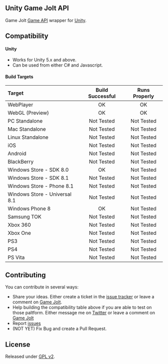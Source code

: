 ## Unity Game Jolt API
Game Jolt [Game API](http://gamejolt.com/api/doc/game/) wrapper for [Unity](http://unity3d.com/).

## Compatibility

#### Unity

- Works for Unity 5.x and above.
- Can be used from either C# and Javascript.

#### Build Targets

Target | Build Successful | Runs Properly
:--- | :---: | :---:
WebPlayer | OK | OK
WebGL (Preview) | OK | OK
PC Standalone | Not Tested | Not Tested
Mac Standalone | Not Tested | Not Tested
Linux Standalone | Not Tested | Not Tested
iOS | Not Tested | Not Tested
Android | Not Tested | Not Tested
BlackBerry | Not Tested | Not Tested
Windows Store - SDK 8.0 | OK | Not Tested
Windows Store - SDK 8.1 | Not Tested | Not Tested
Windows Store - Phone 8.1 | Not Tested | Not Tested
Windows Store - Universal 8.1 | Not Tested | Not Tested
Windows Phone 8 | OK | Not Tested
Samsung TOK | Not Tested | Not Tested
Xbox 360 | Not Tested | Not Tested
Xbox One | Not Tested | Not Tested
PS3 | Not Tested | Not Tested
PS4 | Not Tested | Not Tested
PS Vita | Not Tested | Not Tested

## Contributing

You can contribute in several ways:
- Share your ideas. Either create a ticket in the [issue tracker](https://github.com/loicteixeira/gj-unity-api/issues) or leave a comment on [Game Jolt](http://gamejolt.com/games/unity-api/15887).
- Help building the compatibility table above if you are able to test on those paltform. Either message me on [Twitter](https://twitter.com/loicteixeira) or leave a comment on [Game Jolt](http://gamejolt.com/games/unity-api/15887) 
- Report [issues](https://github.com/loicteixeira/gj-unity-api/issues)
- (NOT YET) Fix Bug and create a Pull Request.

## License
Released under [GPL v2](https://raw.githubusercontent.com/loicteixeira/gj-unity-api/master/LICENSE.txt).
